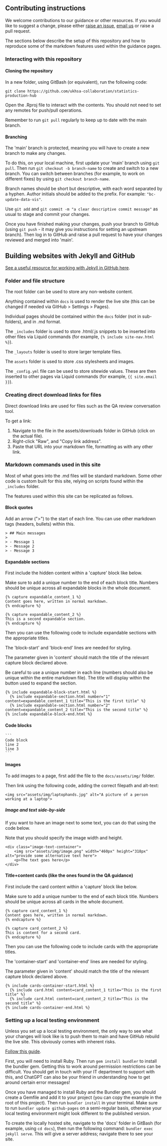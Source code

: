 ## Contributing instructions

We welcome contributions to our guidance or other resources. If you would like to suggest a change, please either [raise an issue](https://github.com/ukhsa-collaboration/statistics-production-hub/issues), [email us](mailto:ukhsa_hopstats@ukhsa.gov.uk) or raise a pull request. 

The sections below describe the setup of this repository and how to reproduce some of the markdown features used within the guidance pages. 


### Interacting with this repository

#### Cloning the repository

In a new folder, using GitBash (or equivalent), run the following code:

```
git clone https://github.com/ukhsa-collaboration/statistics-production-hub
```

Open the .Rproj file to interact with the contents. You should not need to set any remotes for push/pull operations.

Remember to run `git pull` regularly to keep up to date with the main branch. 

#### Branching

The 'main' branch is protected, meaning you will have to create a new branch to make any changes. 

To do this, on your local machine, first update your 'main' branch using `git pull`. Then run `git checkout -b branch-name` to create and switch to a new branch. You can switch between branches (for example, to work on different fixes) by using `git checkout branch-name`. 

Branch names should be short but descriptive, with each word separated by a hyphen. Author initials should be added to the prefix. For example: `"bc-update-data-vis"`.

Use `git add` and `git commit -m "a clear descriptive commit message"` as usual to stage and commit your changes. 

Once you have finished making your changes, push your branch to GitHub (using `git push` - it may give you instructions for setting an upstream branch). Then log in to GitHub and raise a pull request to have your changes reviewed and merged into 'main'. 


## Building websites with Jekyll and GitHub

[See a useful resource for working with Jekyll in GitHub here](https://carpentries-incubator.github.io/jekyll-pages-novice/). 

### Folder and file structure
The root folder can be used to store any non-website content. 

Anything contained within `docs` is used to render the live site (this can be changed if needed via GitHub > Settings > Pages). 

Individual pages should be contained within the `docs` folder (not in sub-folders), and in .md format. 

The `_includes` folder is used to store .html/.js snippets to be inserted into other files via Liquid commands (for example, `{% include site-nav.html %}`).

The `_layouts` folder is used to store larger template files. 

The `assets` folder is used to store .css stylesheets and images. 

The `_config.yml` file can be used to store sitewide values. These are then inserted to other pages via Liquid commands (for example, `{{ site.email }}`). 

### Creating direct download links for files
Direct download links are used for files such as the QA review conversation tool. 

To get a link:
1. Navigate to the file in the assets/downloads folder in GitHub (click on the actual file).
2. Right-click "Raw", and "Copy link address".
3. Paste that URL into your markdown file, formatting as with any other link. 

### Markdown commands used in this site
Most of what goes into the .md files will be standard markdown. Some other code is custom built for this site, relying on scripts found within the `_includes` folder.

The features used within this site can be replicated as follows.

#### Block quotes

Add an arrow (">") to the start of each line. You can use other markdown tags (headers, bullets) within this. 

```
> ## Main messages
>
> - Message 1
> - Message 2
> - Message 3
```

#### Expandable sections

First include the hidden content within a 'capture' block like below. 

Make sure to add a unique number to the end of each block title. Numbers should be unique across all expandable blocks in the whole document. 

```
{% capture expandable_content_1 %}
Content goes here, written in normal markdown.
{% endcapture %}

{% capture expandable_content_2 %}
This is a second expandable section.
{% endcapture %}
```

Then you can use the following code to include expandable sections with the appropriate titles. 

The 'block-start' and 'block-end' lines are needed for styling. 

The parameter given in 'content' should match the title of the relevant capture block declared above. 

Be careful to use a unique number in each line (numbers should also be unique within the entire markdown file). The title will display within the button used to expand the section. 

```
{% include expandable-block-start.html %}
  {% include expandable-section.html number="1" content=expandable_content_1 title="This is the first title" %}
  {% include expandable-section.html number="2"  content=expandable_content_2 title="This is the second title" %}
{% include expandable-block-end.html %}

```


#### Code blocks
````
```
Code block
line 2
line 3
```
````


#### Images

To add images to a page, first add the file to the `docs/assets/img/` folder.

Then link using the following code, adding the correct filepath and alt-text:

`<img src="assets/img/laptophands.jpg" alt="A picture of a person working at a laptop">`


##### Image and text side-by-side
If you want to have an image next to some text, you can do that using the code below. 

Note that you should specify the image width and height. 


```
<div class="image-text-container">
    <img src="assets/img/image.png" width="460px" height="318px" alt="provide some alternative text here">
    <p>The text goes here</p>
</div>
```

#### Title+content cards (like the ones found in the QA guidance)

First include the card content within a 'capture' block like below. 

Make sure to add a unique number to the end of each block title. Numbers should be unique across all cards in the whole document. 

```
{% capture card_content_1 %}
Content goes here, written in normal markdown.
{% endcapture %}

{% capture card_content_2 %}
This is content for a second card.
{% endcapture %}
```

Then you can use the following code to include cards with the appropriate titles. 

The 'container-start' and 'container-end' lines are needed for styling. 

The parameter given in 'content' should match the title of the relevant capture block declared above. 

```
{% include cards-container-start.html %}
  {% include card.html content=card_content_1 title="This is the first title" %}
  {% include card.html content=card_content_2 title="This is the second title" %}
{% include cards-container-end.html %}

```


### Setting up a local testing environment
Unless you set up a local testing environment, the only way to see what your changes will look like is to push them to main and have GitHub rebuild the live site. This obviously comes with inherent risks. 

[Follow this guide](https://docs.github.com/en/pages/setting-up-a-github-pages-site-with-jekyll/testing-your-github-pages-site-locally-with-jekyll).

First, you will need to install Ruby. Then run `gem install bundler` to install the bundler gem. Getting this to work around permission restrictions can be difficult. You should get in touch with your IT department to support with this, and ChatGPT can also be your friend in understanding how to get around certain error messages! 

Once you have managed to install Ruby and the Bundler gem, you should create a Gemfile and add it to your project (you can copy the example in the root of this project). Then run `bundler install` in your terminal. Make sure to run `bundler update github-pages` on a semi-regular basis, otherwise your local testing environment might look different to the published version.

To create the locally hosted site, navigate to the 'docs' folder in GitBash (for example, using `cd docs`), then run the following command: `bundler exec jekyll serve`. This will give a server address; navigate there to see your site.  
